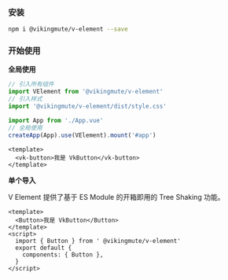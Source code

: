 ### 安装


```bash
npm i @vikingmute/v-element --save
```

### 开始使用

**全局使用**


```js
// 引入所有组件
import VElement from '@vikingmute/v-element'
// 引入样式
import '@vikingmute/v-element/dist/style.css'

import App from './App.vue'
// 全局使用
createApp(App).use(VElement).mount('#app')
```

```vue
<template>
  <vk-button>我是 VkButton</vk-button>
</template>
```

**单个导入**

V Element 提供了基于 ES Module 的开箱即用的 Tree Shaking 功能。


```vue
<template>
  <Button>我是 VkButton</Button>
</template>
<script>
  import { Button } from ' @vikingmute/v-element'
  export default {
    components: { Button },
  }
</script>
```